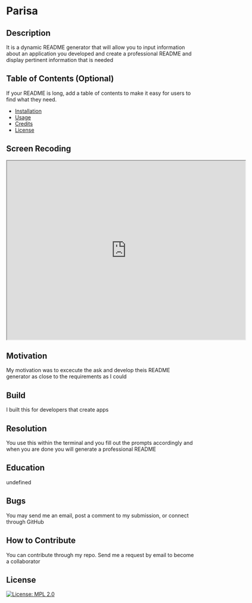 # Parisa 

## Description
It is a dynamic README generator that will allow you to input information about an application you developed and create a professional README and display pertinent information that is needed

## Table of Contents (Optional)

If your README is long, add a table of contents to make it easy for users to find what they need.

- [Installation](#installation)
- [Usage](#usage)
- [Credits](#credits)
- [License](#license)

## Screen Recoding 
<iframe src="https://drive.google.com/file/d/18mbGOpI7yxas0VM6_5zbFsP5OSY45Meb/preview" width="640" height="480"></iframe>

## Motivation
My motivation was to excecute the ask and develop theis README generator as close to the requirements as I could

## Build
I built this for developers that create apps


## Resolution

You use this within the terminal and you fill out the prompts accordingly and when you are done you will generate a professional README

## Education
undefined


## Bugs
You may send me an email, post a comment to my submission, or connect through GitHub
    
## How to Contribute
You can contribute through my repo. Send me a request by email to become a collaborator

## License
[![License: MPL 2.0](https://img.shields.io/badge/License-MPL_2.0-brightgreen.svg)](https://opensource.org/licenses/MPL-2.0)


